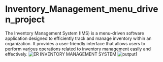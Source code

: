 # Inventory_Management_menu_driven_project
The Inventory Management System (IMS) is a menu-driven software application designed to efficiently track and manage inventory within an organization. It provides a user-friendly interface that allows users to perform various operations related to inventory management easily and effectively.
![ER INVENTORY MANAGEMENT SYSTEM](https://github.com/Shruti04082003/Inventory_Management_menu_driven_project/assets/143820775/be121613-c96d-4f29-9bab-71ad96ec34f1)
![output1](https://github.com/Shruti04082003/Inventory_Management_menu_driven_project/assets/143820775/e323c267-bc52-49da-afd3-180b30e31b0a)

